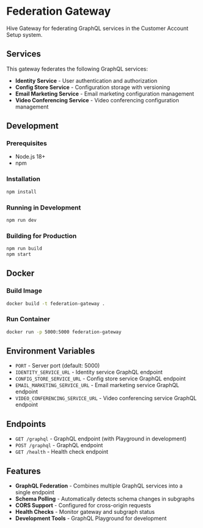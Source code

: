 # Federation Gateway

Hive Gateway for federating GraphQL services in the Customer Account Setup system.

## Services

This gateway federates the following GraphQL services:

- **Identity Service** - User authentication and authorization
- **Config Store Service** - Configuration storage with versioning
- **Email Marketing Service** - Email marketing configuration management
- **Video Conferencing Service** - Video conferencing configuration management

## Development

### Prerequisites

- Node.js 18+
- npm

### Installation

```bash
npm install
```

### Running in Development

```bash
npm run dev
```

### Building for Production

```bash
npm run build
npm start
```

## Docker

### Build Image

```bash
docker build -t federation-gateway .
```

### Run Container

```bash
docker run -p 5000:5000 federation-gateway
```

## Environment Variables

- `PORT` - Server port (default: 5000)
- `IDENTITY_SERVICE_URL` - Identity service GraphQL endpoint
- `CONFIG_STORE_SERVICE_URL` - Config store service GraphQL endpoint
- `EMAIL_MARKETING_SERVICE_URL` - Email marketing service GraphQL endpoint
- `VIDEO_CONFERENCING_SERVICE_URL` - Video conferencing service GraphQL endpoint

## Endpoints

- `GET /graphql` - GraphQL endpoint (with Playground in development)
- `POST /graphql` - GraphQL endpoint
- `GET /health` - Health check endpoint

## Features

- **GraphQL Federation** - Combines multiple GraphQL services into a single endpoint
- **Schema Polling** - Automatically detects schema changes in subgraphs
- **CORS Support** - Configured for cross-origin requests
- **Health Checks** - Monitor gateway and subgraph status
- **Development Tools** - GraphQL Playground for development
